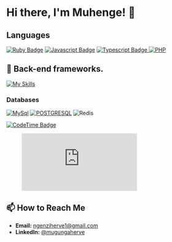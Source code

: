 # Hi there, I'm Muhenge! 👋

## Languages

[![Ruby Badge](https://img.shields.io/badge/-Ruby-red?style=for-the-badge&labelColor=black&logo=ruby&logoColor=red)](#) [![Javascript Badge](https://img.shields.io/badge/-Javascript-F0DB4F?style=for-the-badge&labelColor=black&logo=javascript&logoColor=F0DB4F)](#) [![Typescript Badge](https://img.shields.io/badge/-Typescript-007acc?style=for-the-badge&labelColor=black&logo=typescript&logoColor=007acc) ![PHP](https://img.shields.io/badge/php-%23777BB4.svg?style=for-the-badge&logo=php&logoColor=white)](#)

## 🔧 Back-end frameworks.
[![My Skills](https://skillicons.dev/icons?i=nestjs,expressjs,laravel,rails&theme=light)](https://skillicons.dev)


### Databases

[![MySql](https://img.shields.io/badge/MySQL-00000F?style=for-the-badge&logo=mysql&logoColor=white)](#) [![POSTGRESQL](https://img.shields.io/badge/PostgreSQL-316192?style=for-the-badge&logo=postgresql&logoColor=white)](#) ![Redis](https://img.shields.io/badge/redis-%23DD0031.svg?style=for-the-badge&logo=redis&logoColor=white)

[![CodeTime Badge](https://img.shields.io/endpoint?style=social&color=222&url=https%3A%2F%2Fapi.codetime.dev%2Fshield%3Fid%3D22412%26project%3D%26in=0)](https://codetime.dev)

<figure><embed src="https://wakatime.com/share/@2ab98816-c475-4033-930d-ef3445183d01/9cc1ef94-7e5a-4c37-827f-fec6e632af50.svg"></embed></figure>

## 📫 How to Reach Me

- **Email:** ngenziherve1@gmail.com
- **LinkedIn:** [@mugungaherve](https://www.linkedin.com/in/mugungaherve/)
